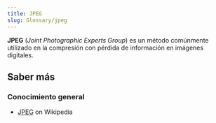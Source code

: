 ```yaml
---
title: JPEG
slug: Glossary/jpeg
---
```


**JPEG** (_Joint Photographic Experts Group_) es un método comúnmente utilizado en la compresión con pérdida de información en imágenes digitales.

## Saber más

### Conocimiento general

- [JPEG](https://es.wikipedia.org/wiki/JPEG) on Wikipedia
